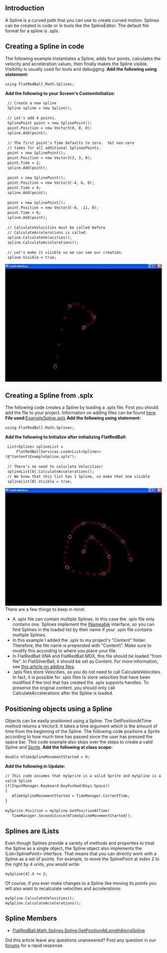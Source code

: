 ## Introduction

A Spline is a curved path that you can use to create curved motion. Splines can be created in code or in tools like the SplineEditor. The default file format for a spline is .splx.

## Creating a Spline in code

The following example instantiates a Spline, adds four points, calculates the velocity and acceleration values, then finally makes the Spline visible. Visibility is usually used for tools and debugging. **Add the following using statement:**

    using FlatRedBall.Math.Splines;

**Add the following to your Screen's CustomInitialize:**

     // Create a new spline
     Spline spline = new Spline();

     // Let's add 4 points.
     SplinePoint point = new SplinePoint();
     point.Position = new Vector3(0, 0, 0);
     spline.Add(point);

     // The first point's Time defaults to zero.  Set non-zero
     // times for all additional SplinesPoints.
     point = new SplinePoint();
     point.Position = new Vector3(3, 3, 0);
     point.Time = 2;
     spline.Add(point);

     point = new SplinePoint();
     point.Position = new Vector3(-4, 6, 0);
     point.Time = 4;
     spline.Add(point);

     point = new SplinePoint();
     point.Position = new Vector3(-8, -11, 0);
     point.Time = 6;
     spline.Add(point);

     // CalculateVelocities must be called before
     // CalculateAccelerations is called.
     spline.CalculateVelocities();
     spline.CalculateAccelerations();

     // Let's make it visible so we can see our creation.
     spline.Visible = true;

![SplineExample1.png](/media/migrated_media-SplineExample1.png)

## Creating a Spline from .splx

The following code creates a Spline by loading a .splx file. First you should add the file to your project. Information on adding files can be found [here](/frb/docs/index.php?title=Tutorials:Adding_files_to_your_project.md "Tutorials:Adding files to your project"). **File used:**[ExampleSpline.splx](/frb/docs/images/3/36/ExampleSpline.splx.md "ExampleSpline.splx") **Add the following using statement:**

    using FlatRedBall.Math.Splines;

**Add the following to Initialize after initializing FlatRedBall:**

     List<Spline> splineList = 
         FlatRedBallServices.Load<List<Spline>>(@"Content\ExampleSpline.splx");

     // There's no need to caluclate Velocities!
     splineList[0].CalculateAccelerations();
     // We know that this list has 1 Spline, so make that one visible
     splineList[0].Visible = true;

![SplineFromSplx.png](/media/migrated_media-SplineFromSplx.png) There are a few things to keep in mind:

-   A .splx file can contain multiple Splines. In this case the .splx file only contains one. Splines implement the [INameable](/frb/docs/index.php?title=FlatRedBall.Utilities.INameable&action=edit&redlink=1.md "FlatRedBall.Utilities.INameable (page does not exist)") interface, so you can find Splines in the loaded list by their name if your .splx file contains multiple Splines.
-   In this example I added the .splx to my project's "Content" folder. Therefore, the file name is prepended with "Content\\". Make sure to modify this according to where you place your file.
-   In FlatRedBall XNA and FlatRedBall MDX, this file should be loaded "from file". In FlatSilverBall, it should be set as Content. For more information, see [this article on adding files](/frb/docs/index.php?title=Tutorials:Adding_files_to_your_project.md "Tutorials:Adding files to your project").
-   .splx files store Velocities, so you do not need to call CalculateVelocities. In fact, it is possible for .splx files to store velocities that have been modified if the tool that has created the .splx supports handles. To preserve the original content, you should only call CalculateAccelerations after the Spline is loaded.

## Positioning objects using a Spline

Objects can be easily positioned using a Spline. The GetPositionAtTime method returns a Vector3. It takes a time argument which is the amount of time from the beginning of the Spline. The following code positions a Sprite according to how much time has passed since the user has pressed the space bar. This code example also skips over the steps to create a valid Spline and [Sprite](/frb/docs/index.php?title=Sprite.md "Sprite"). **Add the following at class scope:**

    double mTimeSplineMovementStarted = 0;

**Add the following in Update:**

    // This code assumes that mySprite is a valid Sprite and mySpline is a valid Spline
    if(InputManager.Keyboard.KeyPushed(Keys.Space))
    {
       mTimeSplineMovementStarted = TimeManager.CurrentTime;
    }

    mySprite.Position = mySpline.GetPositionAtTime(
       TimeManager.SecondsSince(mTimeSplineMovementStarted));

## Splines are ILists

Even though Splines provide a variety of methods and properties to treat the Spline as a single object, the Spline object also implements the IList\<SplinePoint\> interface. That means that you can directly work with a Spline as a set of points. For example, to move the SplinePoint at index 2 to the right by 4 units, you would write:

    mySpline[4].X += 2;

Of course, if you ever make changes to a Spline like moving its points you will also want to recalculate velocities and accelerations:

    mySpline.CalculateVelocities();
    mySpline.CalculateAccelerations();

## Spline Members

-   [FlatRedBall.Math.Splines.Spline.GetPositionAtLengthAlongSpline](/frb/docs/index.php?title=FlatRedBall.Math.Splines.Spline.GetPositionAtLengthAlongSpline.md "FlatRedBall.Math.Splines.Spline.GetPositionAtLengthAlongSpline")

Did this article leave any questions unanswered? Post any question in our [forums](/frb/forum.md) for a rapid response.
